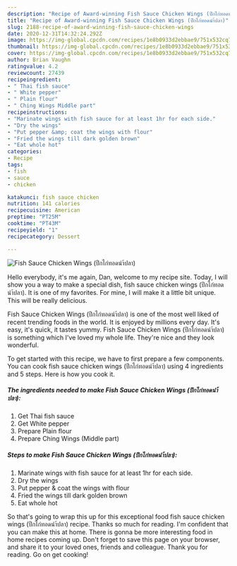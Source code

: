 ```yaml
---
description: "Recipe of Award-winning Fish Sauce Chicken Wings (ปีกไก่ทอดนำ้ปลา)"
title: "Recipe of Award-winning Fish Sauce Chicken Wings (ปีกไก่ทอดนำ้ปลา)"
slug: 2188-recipe-of-award-winning-fish-sauce-chicken-wings
date: 2020-12-31T14:32:24.292Z
image: https://img-global.cpcdn.com/recipes/1e8b0933d2ebbae9/751x532cq70/fish-sauce-chicken-wings-ปีกไก่ทอดนำ้ปลา-recipe-main-photo.jpg
thumbnail: https://img-global.cpcdn.com/recipes/1e8b0933d2ebbae9/751x532cq70/fish-sauce-chicken-wings-ปีกไก่ทอดนำ้ปลา-recipe-main-photo.jpg
cover: https://img-global.cpcdn.com/recipes/1e8b0933d2ebbae9/751x532cq70/fish-sauce-chicken-wings-ปีกไก่ทอดนำ้ปลา-recipe-main-photo.jpg
author: Brian Vaughn
ratingvalue: 4.2
reviewcount: 27439
recipeingredient:
- " Thai fish sauce"
- " White pepper"
- " Plain flour"
- " Ching Wings Middle part"
recipeinstructions:
- "Marinate wings with fish sauce for at least 1hr for each side."
- "Dry the wings"
- "Put pepper &amp; coat the wings with flour"
- "Fried the wings till dark golden brown"
- "Eat whole hot"
categories:
- Recipe
tags:
- fish
- sauce
- chicken

katakunci: fish sauce chicken 
nutrition: 141 calories
recipecuisine: American
preptime: "PT25M"
cooktime: "PT43M"
recipeyield: "1"
recipecategory: Dessert

---
```



![Fish Sauce Chicken Wings (ปีกไก่ทอดนำ้ปลา)](https://img-global.cpcdn.com/recipes/1e8b0933d2ebbae9/751x532cq70/fish-sauce-chicken-wings-ปีกไก่ทอดนำ้ปลา-recipe-main-photo.jpg)

Hello everybody, it's me again, Dan, welcome to my recipe site. Today, I will show you a way to make a special dish, fish sauce chicken wings (ปีกไก่ทอดนำ้ปลา). It is one of my favorites. For mine, I will make it a little bit unique. This will be really delicious.



Fish Sauce Chicken Wings (ปีกไก่ทอดนำ้ปลา) is one of the most well liked of recent trending foods in the world. It is enjoyed by millions every day. It's easy, it's quick, it tastes yummy. Fish Sauce Chicken Wings (ปีกไก่ทอดนำ้ปลา) is something which I've loved my whole life. They're nice and they look wonderful.


To get started with this recipe, we have to first prepare a few components. You can cook fish sauce chicken wings (ปีกไก่ทอดนำ้ปลา) using 4 ingredients and 5 steps. Here is how you cook it.

<!--inarticleads1-->

##### The ingredients needed to make Fish Sauce Chicken Wings (ปีกไก่ทอดนำ้ปลา):

1. Get  Thai fish sauce
1. Get  White pepper
1. Prepare  Plain flour
1. Prepare  Ching Wings (Middle part)




<!--inarticleads2-->

##### Steps to make Fish Sauce Chicken Wings (ปีกไก่ทอดนำ้ปลา):

1. Marinate wings with fish sauce for at least 1hr for each side.
1. Dry the wings
1. Put pepper &amp; coat the wings with flour
1. Fried the wings till dark golden brown
1. Eat whole hot




So that's going to wrap this up for this exceptional food fish sauce chicken wings (ปีกไก่ทอดนำ้ปลา) recipe. Thanks so much for reading. I'm confident that you can make this at home. There is gonna be more interesting food in home recipes coming up. Don't forget to save this page on your browser, and share it to your loved ones, friends and colleague. Thank you for reading. Go on get cooking!
